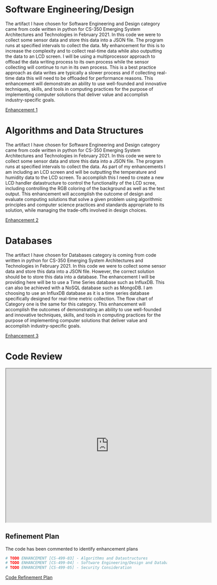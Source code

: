 
# Software Engineering/Design
The artifact I have chosen for Software Engineering and Design category came from code written in 
python for CS-350 Emerging System Architectures and Technologies in February 2021. In this code we 
were to collect some sensor data and store this data into a JSON file. The program runs at specified 
intervals to collect the data. My enhancement for this is to increase the complexity and to collect 
real-time data while also outputting the data to an LCD screen. I will be using a multiprocessor 
approach to offload the data writing process to its own process while the sensor collecting will 
continue to run in its own process. This is a best practice approach as data writes are typically 
a slower process and if collecting real-time data this will need to be offloaded for performance 
reasons.
This enhancement will demonstrate an ability to use well-founded and innovative techniques, skills, 
and tools in computing practices for the purpose of implementing computer solutions that deliver 
value and accomplish industry-specific goals.

[Enhancement 1](https://toxicsamn.github.io/enhancement_one.html)

# Algorithms and Data Structures
The artifact I have chosen for Software Engineering and Design category came from code written in 
python for CS-350 Emerging System Architectures and Technologies in February 2021. In this code we 
were to collect some sensor data and store this data into a JSON file. The program runs at 
specified intervals to collect the data. As part of my enhancements I am including an LCD screen 
and will be outputting the temperature and humidity data to the
LCD screen. To accomplish this I need to create a new LCD handler datastructure to control the 
functionality of the LCD scree, including controlling the RGB coloring of the background as well
as the text output. This enhancement will accomplish the outcome of design and evaluate computing 
solutions that solve a given problem using algorithmic principles and computer science practices
and standards appropriate to its solution, while managing the trade-offs involved in design choices.

[Enhancement 2](https://toxicsamn.github.io/enhancement_two.html)

# Databases
The artifact I have chosen for Databases category is coming from code written in python for CS-350 
Emerging System Architectures and Technologies in February 2021. In this code we were to collect 
some sensor data and store this data into a JSON file. However, the correct solution should be to 
store this data into a database. The enhancement I will be providing here will be to use a Time 
Series database such as InfluxDB. This can also be achieved with a NoSQL database such as MongoDB. I 
am choosing to use an InfluxDB database as it is a time series database specifically designed for 
real-time metric collection. The flow chart of Category one is the same for this category.
This enhancement will accomplish the outcomes of demonstrating an ability to use well-founded and 
innovative techniques, skills, and tools in computing practices for the purpose of implementing 
computer solutions that deliver value and accomplish industry-specific goals.

[Enhancement 3](https://toxicsamn.github.io/enhancement_three.html)

# Code Review
<iframe src="https://drive.google.com/file/d/1fvExZ7lUD7lkVA5X-ewyUFkxVZJ_GqLJ/preview" width="640" height="480"></iframe>

## Refinement Plan
The code has been commented to identify enhancement plans
```python
# TODO ENHANCEMENT [CS-499-03] - Algorithms and Datastructures
# TODO ENHANCEMENT [CS-499-04] - Software Engineering/Design and Databases
# TODO ENHANCEMENT [CS-499-05] - Security Consideration
```
[Code Refinement Plan](https://github.com/ToxicSamN/ToxicSamN.github.io/blob/main/enhancements/SammyShuck__wk7_FinalProject_I.py)
